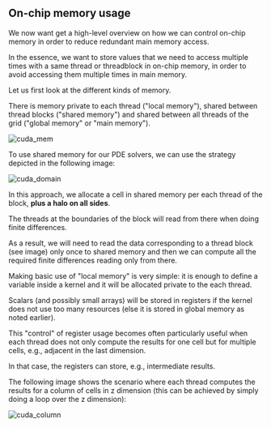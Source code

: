 <!--This file was generated, do not modify it.-->
## On-chip memory usage

We now want get a high-level overview on how we can control on-chip memory in order to reduce redundant main memory access.

In the essence, we want to store values that we need to access multiple times with a same thread or threadblock in on-chip memory, in order to avoid accessing them multiple times in main memory.

Let us first look at the different kinds of memory.

There is memory private to each thread ("local memory"), shared between thread blocks ("shared memory") and shared between all threads of the grid ("global memory" or "main memory").

![cuda_mem](../assets/literate_figures/l12_cuda_mem.png)

To use shared memory for our PDE solvers, we can use the strategy depicted in the following image:

![cuda_domain](../assets/literate_figures/l12_cuda_domain.png)

In this approach, we allocate a cell in shared memory per each thread of the block, **plus a halo on all sides**.

The threads at the boundaries of the block will read from there when doing finite differences.

As a result, we will need to read the data corresponding to a thread block (see image) only once to shared memory and then we can compute all the required finite differences reading only from there.

Making basic use of "local memory" is very simple: it is enough to define a variable inside a kernel and it will be allocated private to the each thread.

Scalars (and possibly small arrays) will be stored in registers if the kernel does not use too many resources (else it is stored in global memory as noted earlier).

This "control" of register usage becomes often particularly useful when each thread does not only compute the results for one cell but for multiple cells, e.g., adjacent in the last dimension.

In that case, the registers can store, e.g., intermediate results.

The following image shows the scenario where each thread computes the results for a column of cells in z dimension (this can be achieved by simply doing a loop over the z dimension):

![cuda_column](../assets/literate_figures/l12_cuda_column.png)


